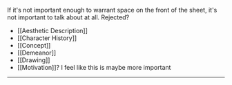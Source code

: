 If it's not important enough to warrant space on the front of the sheet, it's not important to talk about at all. Rejected?
- [[Aesthetic Description]]
- [[Character History]]
- [[Concept]]
- [[Demeanor]]
- [[Drawing]]
- [[Motivation]]? I feel like this is maybe more important

---
